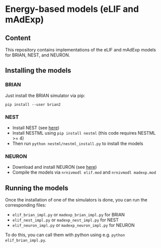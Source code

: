 # Energy-based models (eLIF and mAdExp)


## Content

This repository contains implementations of the eLIF and mAdExp models
for BRIAN, NEST, and NEURON.


## Installing the models

### BRIAN

Just install the BRIAN simulator via pip:

    pip install --user brian2

### NEST

* Install NEST (see [here](https://nest-simulator.readthedocs.io/en/stable/installation/index.html))
* Install NESTML using ``pip install nestml`` (this code requires NESTML >= 4)
* Then run ``python nestml/nestml_install.py`` to install the models

### NEURON

* Download and install NEURON (see [here](https://www.neuron.yale.edu/neuron/download))
* Compile the models via ``nrnivmodl elif.mod`` and
  ``nrnivmodl madexp.mod``


## Running the models

Once the installation of one of the simulators is done, you can run the
corresponding files:

* ``elif_brian_impl.py`` or ``madexp_brian_impl.py`` for BRIAN
* ``elif_nest_impl.py`` or ``madexp_nest_impl.py`` for NEST
* ``elif_neuron_impl.py`` or ``madexp_neuron_impl.py`` for NEURON

To do this, you can call them with python using e.g.
``python elif_brian_impl.py``.
